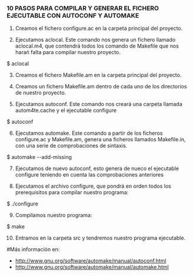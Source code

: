 
### 10 PASOS PARA COMPILAR Y GENERAR EL FICHERO EJECUTABLE CON AUTOCONF Y AUTOMAKE

1) Creamos el fichero configure.ac en la carpeta principal del proyecto.

2) Ejecutamos aclocal. Este comando nos genera un fichero llamado aclocal.m4, que contendrá todos los comando de Makefile que nos harań falta para compilar nuestro proyecto.

 $ aclocal

3) Creamos el fichero Makefile.am en la carpeta principal del proyecto.

4) Creamos un fichero Makefile.am dentro de cada uno de los directorios de nuestro proyecto.

5) Ejecutamos autoconf. Este comando nos creará una carpeta llamada autom4te.cache y el ejecutable configure

 $ autoconf


6) Ejecutamos automake. Este comando a partir de los ficheros configure.ac y Makefile.am, genera una ficheros llamados Makefile.in, con una serie de comprobaciones de sintaxis.
 
 $ automake --add-missing

7) Ejecutamos de nuevo autoconf, esto genera de nueco el ejecutable configure teniendo en cuenta las comprobaciones anteriores

8) Ejecutamos el archivo configure, que pondrá en orden todos los prerequisitos para compilar nuestro programa:

 $ ./configure

9) Compilamos nuestro programa:

 $ make

10) Entramos en la carpeta src y tendremos nuestro programa ejecutable.


 #Más información en:
   - http://www.gnu.org/software/automake/manual/autoconf.html
   - http://www.gnu.org/software/automake/manual/automake.html

